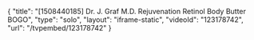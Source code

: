 {
    "title": "[1508440185] Dr. J. Graf M.D. Rejuvenation Retinol Body Butter BOGO",
    "type": "solo",
    "layout": "iframe-static",
    "videoId": "123178742",
    "url": "\/tvpembed\/123178742"
}